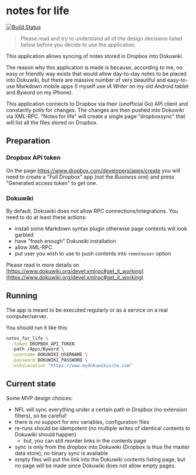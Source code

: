 # notes for life

[![Build Status](https://semaphoreci.com/api/v1/milanaleksic/notesforlife/branches/master/badge.svg)](https://semaphoreci.com/milanaleksic/notesforlife)

> Please read and try to understand all of the design decisions listed below before you decide to use the application.

This application allows syncing of notes stored in Dropbox
into Dokuwiki.

The reason why this application is made is because, according to me, no easy or friendly way
exists that would allow day-to-day notes to be placed into Dokuwiki, but there are massive
number of very beautiful and easy-to-use Markdown mobile apps (I myself use *iA Writer* on my
old Android tablet and *Byword* on my iPhone). 

This application connects to Dropbox via their (unofficial Go) API client and constantly polls 
for changes. The changes are then pushed into Dokuwiki via XML-RPC. "Notes for life" will 
create a single page "dropboxsync" that will list all the files stored on Dropbox.

## Preparation

### Dropbox API token

On the page https://www.dropbox.com/developers/apps/create you will need to create a 
"Full Dropbox" app (not the *Business* one)  and press "Generated access token" to get one.

### Dokuwiki

By default, Dokuwiki does not allow RPC connections/integrations. You need to do at least 
these actions:

- install some Markdown syntax plugin otherwise page contents will look garbled
- have "fresh enough" Dokuwiki installation
- allow XML-RPC
- put user you wish to use to push contents into `remoteuser` option

Please read in more details on [https://www.dokuwiki.org/devel:xmlrpc#get_it_working](https://www.dokuwiki.org/devel:xmlrpc#get_it_working)

## Running

The app is meant to be executed regularly or as a service on a real computer/server.

You should run it like this:

```bash
notes_for_life \
  -token DROPBOX_API_TOKEN
  -path /Apps/Byword \
  -username DOKUWIKI_USERNAME \
  -password DOKUWIKI_PASSWORD \
  -wikiLocation "https://www.mydokuwikisite.com"
```

## Current state

Some MVP design choices:
- NFL will sync everything under a certain path in Dropbox (no extension filters), so be careful!
- there is no support for env variables, configuration files
- re-runs should be idempotent (no multiple writes of identical contents to Dokuwiki should happen)
  + but, you can still reorder links in the contents page
- sync is only from the dropbox into Dokuwiki (Dropbox is thus the master data store),
no binary sync is available
- empty files will put the link into the Dokuwiki contents listing page, but no page 
will be made since Dokuwiki does not allow empty pages.
